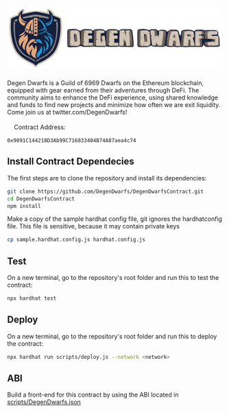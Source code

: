 # <img src="https://github.com/DegenDwarfs/DegenDwarfsContract/blob/main/images/DegenDwarfs.png" width="500">

Degen Dwarfs is a Guild of 6969 Dwarfs on the Ethereum blockchain, equipped with gear earned from their adventures through DeFi. The community aims to enhance the DeFi experience, using shared knowledge and funds to find new projects and minimize how often we are exit liquidity. Come join us at twitter.com/DegenDwarfs!


<img src="https://ethereum.org/static/a110735dade3f354a46fc2446cd52476/db4de/eth-home-icon.webp" data-canonical-src="https://ethereum.org/static/a110735dade3f354a46fc2446cd52476/db4de/eth-home-icon.webp" width="12" height="18" /> Contract Address:
```
0x9091C144218D3Ab99C716833404B74A87aea4c74
```

## Install Contract Dependecies

The first steps are to clone the repository and install its dependencies:

```sh
git clone https://github.com/DegenDwarfs/DegenDwarfsContract.git
cd DegenDwarfsContract
npm install
```

Make a copy of the sample hardhat config file, git ignores the hardhatconfig file.
This file is sensitive, because it may contain private keys
```sh
cp sample.hardhat.config.js hardhat.config.js
```

## Test
On a new terminal, go to the repository's root folder and run this to
test the contract:

```sh
npx hardhat test
```

## Deploy
On a new terminal, go to the repository's root folder and run this to
deploy the contract:

```sh
npx hardhat run scripts/deploy.js --network <network>
```

## ABI
Build a front-end for this contract by using the ABI located in [scripts/DegenDwarfs.json](https://github.com/DegenDwarfs/DegenDwarfsContract/blob/main/scripts/DegenDwarfs.json)
